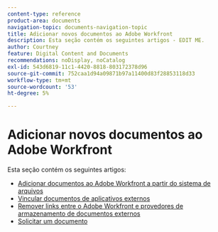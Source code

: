 ```yaml
---
content-type: reference
product-area: documents
navigation-topic: documents-navigation-topic
title: Adicionar novos documentos ao Adobe Workfront
description: Esta seção contém os seguintes artigos - EDIT ME.
author: Courtney
feature: Digital Content and Documents
recommendations: noDisplay, noCatalog
exl-id: 543d6819-11c1-4420-8818-803172378d96
source-git-commit: 752caa1d94a09871b97a11400d83f28853118d33
workflow-type: tm+mt
source-wordcount: '53'
ht-degree: 5%

---
```


# Adicionar novos documentos ao Adobe Workfront

Esta seção contém os seguintes artigos:

* [Adicionar documentos ao Adobe Workfront a partir do sistema de arquivos](../../documents/adding-documents-to-workfront/add-documents-from-file-system.md)
* [Vincular documentos de aplicativos externos](../../documents/adding-documents-to-workfront/link-documents-from-external-apps.md)
* [Remover links entre o Adobe Workfront e provedores de armazenamento de documentos externos](../../documents/adding-documents-to-workfront/remove-links-between-wf-and-doc-apps.md)
* [Solicitar um documento](../../documents/adding-documents-to-workfront/request-a-document.md)
